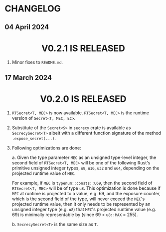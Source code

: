 # CHANGELOG

## 04 April 2024
<center><h1>V0.2.1 IS RELEASED</h1></center>

1. Minor fixes to `README.md`.

## 17 March 2024
<center><h1>V0.2.0 IS RELEASED</h1></center>

1. `RTSecret<T, MEC>` is now available. `RTSecret<T, MEC>` is the runtime version of `Secret<T, MEC, EC>`.
2. Substitute of the `Secret<S>` in `secrecy` crate is available as `SecrecySecret<T>` albeit with a different function signature of the method `.expose_secret(...)`.
3. Following optimizations are done:

   a. Given the type parameter `MEC` as an unsigned type-level integer, the second field of `RTSecret<T, MEC>` will be one of the following Rust's primitive unsigned integer types, `u8`, `u16`, `u32` and `u64`, depending on the projected runtime value of `MEC`.

   For example, if `MEC` is `typenum::consts::U69`, then the second field of `RTSecret<T, MEC>` will be of type `u8`. This optimization is done because if `MEC` at runtime is projected to a value, e.g. 69, and the exposure counter, which is the second field of the type, will never exceed the `MEC`'s projected runtime value, then it only needs to be represented by an unsigned integer type (e.g. `u8`) that `MEC`'s projected runtime value (e.g. 69) is minimally representable by (since 69 < `u8::MAX` = 255).

   b. `SecrecySecret<T>` is the same size as `T`.
